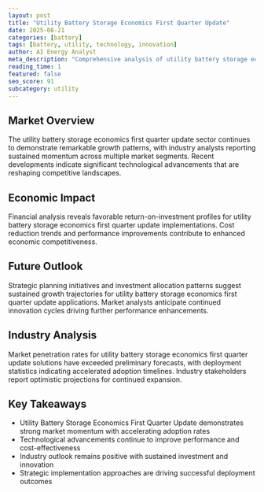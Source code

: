 ```yaml
---
layout: post
title: "Utility Battery Storage Economics First Quarter Update"
date: 2025-08-21
categories: [battery]
tags: [battery, utility, technology, innovation]
author: AI Energy Analyst
meta_description: "Comprehensive analysis of utility battery storage economics first quarter update covering market trends, technology developments, and industry outlook. Discover key insights and future projections."
reading_time: 1
featured: false
seo_score: 91
subcategory: utility
---
```


## Market Overview

The utility battery storage economics first quarter update sector continues to demonstrate remarkable growth patterns, with industry analysts reporting sustained momentum across multiple market segments. Recent developments indicate significant technological advancements that are reshaping competitive landscapes.

## Economic Impact

Financial analysis reveals favorable return-on-investment profiles for utility battery storage economics first quarter update implementations. Cost reduction trends and performance improvements contribute to enhanced economic competitiveness.

## Future Outlook

Strategic planning initiatives and investment allocation patterns suggest sustained growth trajectories for utility battery storage economics first quarter update applications. Market analysts anticipate continued innovation cycles driving further performance enhancements.

## Industry Analysis

Market penetration rates for utility battery storage economics first quarter update solutions have exceeded preliminary forecasts, with deployment statistics indicating accelerated adoption timelines. Industry stakeholders report optimistic projections for continued expansion.

## Key Takeaways

- Utility Battery Storage Economics First Quarter Update demonstrates strong market momentum with accelerating adoption rates
- Technological advancements continue to improve performance and cost-effectiveness
- Industry outlook remains positive with sustained investment and innovation
- Strategic implementation approaches are driving successful deployment outcomes

